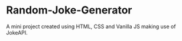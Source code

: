 # Random-Joke-Generator
A mini project created using HTML, CSS and Vanilla JS making use of JokeAPI.
